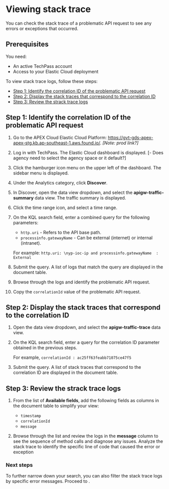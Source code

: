 # Viewing stack trace

You can check the stack trace of a problematic API request to see any errors or exceptions that occurred. 

## Prerequisites
You need:
- An active TechPass account
- Access to your Elastic Cloud deployment

To view stack trace logs, follow these steps:
<!--
logging in?
Navigating to "space"?

Questions:
- are we sharing the staging link to Elastic platform? or is there a prod link?
- what if user is not a public officer (corppass account)? how do they log in?
- agency users - do they see all the spaces or do they go to a default space?
-->

- [Step 1: Identify the correlation ID of the problematic API request](#step-1-identify-the-correlation-id-of-the-problematic-api-request)
- [Step 2: Display the stack traces that correspond to the correlation ID](#step-2-display-the-stack-traces-that-correspond-to-the-correlation-id)
- [Step 3: Review the strack trace logs](#step-3-review-the-strack-trace-logs)

## Step 1: Identify the correlation ID of the problematic API request

1. Go to the APEX Cloud Elastic Cloud Platform: https://gvt-gds-apex-apex-stg.kb.ap-southeast-1.aws.found.io/. *[Note: prod link?]*

1. Log in with TechPass. The Elastic Cloud dashboard is displayed. [- Does agency need to select the agency space or it default?]

1. Click the hamburger icon menu on the upper left of the dashboard. The sidebar menu is displayed. 

1. Under the Analytics category, click **Discover**. 

1. In Discover, open the data view dropdown, and select the **apigw-traffic-summary** data view. The traffic summary is displayed.

1. Click the time range icon, and select a time range. 

1. On the KQL search field, enter a combined query for the following parameters:
    - `http.uri` - Refers to the API base path.
    - `processinfo.gatewayName` - Can be external (internet) or internal (intranet).

    For example: `http.uri: \nyp-ioc-ip and processinfo.gatewayName  : External`

1. Submit the query. A list of logs that match the query are displayed in the document table. 

1. Browse through the logs and identify the problematic API request.

1. Copy the `correlationId` value of the problematic API request.

## Step 2: Display the stack traces that correspond to the correlation ID

1. Open the data view dropdown, and select the **apigw-traffic-trace** data view.

1. On the KQL search field, enter a query for the correlation ID parameter obtained in the previous steps.

    For example, `correlationId : ac25ff63feabb71075ce47f5`

1. Submit the query. A list of stack traces that correspond to the correlation ID are displayed in the document table.

## Step 3: Review the strack trace logs 

1. From the list of **Available fields**, add the following fields as columns in the document table to simplify your view:
    - `timestamp`
    - `correlationId`
    - `message`

1. Browse through the list and review the logs in the **message** column to see the sequence of method calls and diagnose any issues. Analyze the stack trace to identify the specific line of code that caused the error or exception

### Next steps

To further narrow down your search, you can also filter the stack trace logs by specific error messages. Proceed to <link>.